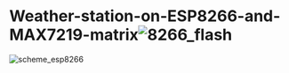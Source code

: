# Weather-station-on-ESP8266-and-MAX7219-matrix![8266_flash](https://user-images.githubusercontent.com/3407229/191793563-ba61b4f9-d7ed-41de-83c8-73f458dd3660.jpg)
![scheme_esp8266](https://user-images.githubusercontent.com/3407229/191793606-83d76c20-5c58-4425-a2e5-2ed80b8ed3da.png)
